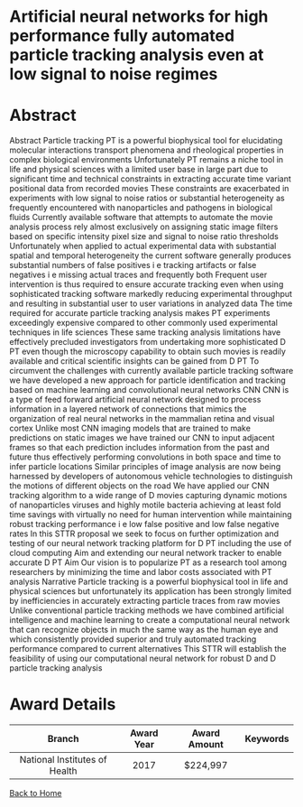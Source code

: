 
Artificial neural networks for high performance fully automated particle tracking analysis even at low signal to noise regimes
==============================================================================================================================

# Abstract


Abstract  Particle tracking  PT  is a powerful biophysical tool for elucidating molecular interactions  transport
phenomena and rheological properties in complex biological environments  Unfortunately  PT remains a niche
tool in life and physical sciences with a limited user base  in large part due to significant time and technical
constraints in extracting accurate time variant positional data from recorded movies  These constraints are
exacerbated in experiments with low signal to noise ratios or substantial heterogeneity  as frequently
encountered with nanoparticles and pathogens in biological fluids  Currently available software that attempts
to automate the movie analysis process rely almost exclusively on assigning static image filters based on
specific intensity  pixel size and signal to noise ratio thresholds  Unfortunately  when applied to actual
experimental data with substantial spatial and temporal heterogeneity  the current software generally produces
substantial numbers of false positives  i e  tracking artifacts  or false negatives  i e  missing actual traces   and
frequently both  Frequent user intervention is thus required to ensure accurate tracking even when using
sophisticated tracking software  markedly reducing experimental throughput and resulting in substantial user 
to user variations in analyzed data  The time required for accurate particle tracking analysis makes PT
experiments exceedingly expensive compared to other commonly used experimental techniques in life
sciences  These same tracking analysis limitations have effectively precluded investigators from undertaking
more sophisticated  D PT  even though the microscopy capability to obtain such movies is readily available
and critical scientific insights can be gained from  D PT  To circumvent the challenges with currently available
particle tracking software  we have developed a new approach for particle identification and tracking  based on
machine learning and convolutional neural networks  CNN   CNN is a type of feed forward artificial neural
network designed to process information in a layered network of connections that mimics the organization of
real neural networks in the mammalian retina and visual cortex  Unlike most CNN imaging models that are
trained to make predictions on static images  we have trained our CNN to input adjacent frames so that each
prediction includes information from the past and future  thus effectively performing convolutions in both space
and time to infer particle locations  Similar principles of image analysis are now being harnessed by
developers of autonomous vehicle technologies to distinguish the motions of different objects on the road  We
have applied our CNN tracking algorithm to a wide range of  D movies capturing dynamic motions of
nanoparticles  viruses and highly motile bacteria  achieving at least    fold time savings with virtually no need
for human intervention while maintaining robust tracking performance  i e  low false positive and low false
negative rates   In this STTR proposal  we seek to focus on further optimization and testing of our neural
network tracking platform for  D PT  including the use of cloud computing  Aim     and extending our neural
network tracker to enable accurate  D PT  Aim     Our vision is to popularize PT as a research tool among
researchers by minimizing the time and labor costs associated with PT analysis Narrative
Particle tracking is a powerful biophysical tool in life and physical sciences  but unfortunately its application has
been strongly limited by inefficiencies in accurately extracting particle traces from raw movies  Unlike
conventional particle tracking methods  we have combined artificial intelligence and machine learning to create
a computational neural network that can recognize objects in much the same way as the human eye  and
which consistently provided superior and truly automated tracking performance compared to current
alternatives  This STTR will establish the feasibility of using our computational neural network for robust  D
and  D particle tracking analysis  

# Award Details

|Branch|Award Year|Award Amount|Keywords|
| :---: | :---: | :---: | :---: |
|National Institutes of Health|2017|$224,997||
  
  


[Back to Home](https://github.com/chrischow/dod_sbir_awards/Reports/JH/#2328)